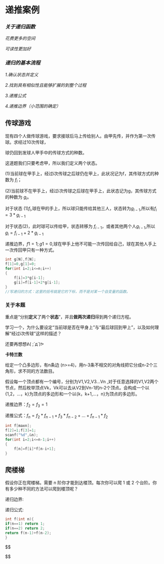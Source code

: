 # 递推案例

### *关于递归函数*

*花费更多的空间*

*可读性更加好*

### *递归的基本流程*

*1.确认状态并定义*

*2.找到具有相似性且能够扩展的到整个过程*

*3.递推公式*

*4.递推边界（小范围的确定）*

## 传球游戏

现有四个人做传球游戏，要求接球后马上传给别人。由甲先传，并作为第一次传球。求经过10次传球，

球仍回到发球人甲手中的传球方式的种数。

这道题我们只要考虑甲，所以我们定义两个状态。

(1)当前球在甲手上，经过i次传球之后球仍在甲上，此状况记为f，其传球方式的种数为 $f_i$；

(2)当前球不在甲手上，经过i次传球之后球在甲手上，此状态记为g，其传球方式的种数为 $g_i$。

对于状态 (1)$f_i$,球在甲的手上，所以球只能传给其他三人，状态转为$g_{i-1}$,所以有$f_{i}=3*g_{i-1}$

对于状态(2)，此时球可以传给甲，状态转移为 $f_{i-1}$，或者其他两个人$g_{i-1}$,所以$g_i=f_{i-1}+2*g_{i-1}$

递推边界，$f1=1;g1=0$,球在甲手上他不可能一次传回给自己，球在其他人手上一次传回甲只有一种方式。

```c++
int g[N],f[N];
f[1]=0,g[1]=0; 
for(int i=2;i<=n;i++)
{
	f[i]=3*g[i-1]; 
    g[i]=f[i-1]+2*g[i-1]; 
}
//写递归的方式：这里的括号就是它的下标，而不是对某一个自变量的函数。
```

### **关于本题**

重点是“分别**定义**了两个**状态**”，并且**做两次递归**得到两个递归方程。

学习一个，为什么要设定“当前球是否在甲身上”与“最后球回到甲上”，以及如何理解“经过i次传球”这样的描述？

还要再想想ᕕ( ;´д`)ᕗ



**卡特兰数**

给定一个凸多边形，有n条边 (n>=4)，用n-3条不相交的对角线把它分成n-2个三角形，求不同的方法数目。  

假设每一个顶点都有一个编号，分别为V1,V2,V3...Vn ,对于任意选择的V1,V2两个节点，然后枚举顶点Vk，Vk可以去从V2到Vn-1的n-2个顶点。会构成一个以{1,2，...，k}为顶点的多边形和一个以{k，k+1,...，n}为顶点的多边形。

递推边界：$f_2=f_3=1$

递推公式：$f_n=f_2*f_{n-1}+f_3*f_{n-2}+...+f_{n-1}*f_2$

```c++
int f[maxn];
f[2]=1;f[3]=1;
scanf("%d",&n);
for(int i=2;i<=n-1;i++)
{
    f[n]=f[i]*f[n-i+1];
}
```



## **爬楼梯**

假设你正在爬楼梯。需要 n 阶你才能到达楼顶。每次你可以爬 1 或 2 个台阶。你有多少种不同的方法可以爬到楼顶呢？

递归边界:

递归公式: 

```c++
int f(int n){ 
if(n==1) return 1; 
if(n==2) return 2; 
return f(n-1)+f(n-2); 
}
```



$$

$$

